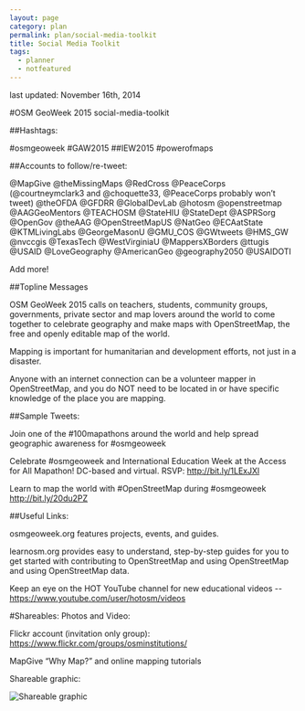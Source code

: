 ```yaml
---
layout: page
category: plan
permalink: plan/social-media-toolkit
title: Social Media Toolkit
tags:
  - planner
  - notfeatured
---
```


last updated: November 16th, 2014

#OSM GeoWeek 2015 social-media-toolkit

##Hashtags:

\#osmgeoweek
\#GAW2015
\##IEW2015
\#powerofmaps

##Accounts to follow/re-tweet:

@MapGive
@theMissingMaps
@RedCross
@PeaceCorps (@courtneymclark3 and @choquette33, @PeaceCorps probably won’t tweet)
@theOFDA
@GFDRR
@GlobalDevLab
@hotosm
@openstreetmap
@AAGGeoMentors
@TEACHOSM
@StateHIU
@StateDept
@ASPRSorg
@OpenGov
@theAAG
@OpenStreetMapUS
@NatGeo
@ECAatState
@KTMLivingLabs
@GeorgeMasonU
@GMU_COS
@GWtweets
@HMS_GW
@nvccgis
@TexasTech
@WestVirginiaU
@MappersXBorders
@ttugis
@USAID
@LoveGeography
@AmericanGeo
@geography2050
@USAIDOTI

Add more!

##Topline Messages

OSM GeoWeek 2015 calls on teachers, students, community groups, governments, private sector and map lovers around the world to come together to celebrate geography and make maps with OpenStreetMap, the free and openly editable map of the world.

Mapping is important for humanitarian and development efforts, not just in a disaster.

Anyone with an internet connection can be a volunteer mapper in OpenStreetMap, and you do NOT need to be located in or have specific knowledge of the place you are mapping.

##Sample Tweets:

Join one of the #100mapathons around the world and help spread geographic awareness for #osmgeoweek

Celebrate #osmgeoweek and International Education Week at the Access for All Mapathon! DC-based and virtual. RSVP: http://bit.ly/1LExJXl

Learn to map the world with #OpenStreetMap during #osmgeoweek http://bit.ly/20du2PZ


##Useful Links:

osmgeoweek.org features projects, events, and guides.

learnosm.org provides easy to understand, step-by-step guides for you to get started with contributing to OpenStreetMap and using OpenStreetMap and using OpenStreetMap data.

Keep an eye on the HOT YouTube channel for new educational videos -- https://www.youtube.com/user/hotosm/videos

#Shareables: Photos and Video:

Flickr account (invitation only group): https://www.flickr.com/groups/osminstitutions/

MapGive “Why Map?” and online mapping tutorials

Shareable graphic:

![Shareable graphic](https://cloud.githubusercontent.com/assets/2665840/11175830/a2200c78-8c04-11e5-960f-42906eea7ea9.png)



